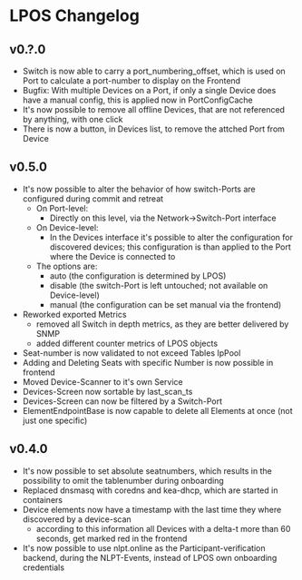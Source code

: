 # LPOS Changelog

## v0.?.0

  * Switch is now able to carry a port_numbering_offset, which is used on Port to calculate a port-number to display on the Frontend
  * Bugfix: With multiple Devices on a Port, if only a single Device does have a manual config, this is applied now in PortConfigCache
  * It's now possible to remove all offline Devices, that are not referenced by anything, with one click
  * There is now a button, in Devices list, to remove the attched Port from Device

## v0.5.0

  * It's now possible to alter the behavior of how switch-Ports are configured during commit and retreat
    * On Port-level:
      * Directly on this level, via the Network->Switch-Port interface
    * On Device-level:
      * In the Devices interface it's possible to alter the configuration for discovered devices; this configuration is than applied to the Port where the Device is connected to
    * The options are:
      * auto (the configuration is determined by LPOS)
      * disable (the switch-Port is left untouched; not available on Device-level)
      * manual (the configuration can be set manual via the frontend)
  * Reworked exported Metrics
    * removed all Switch in depth metrics, as they are better delivered by SNMP
    * added different counter metrics of LPOS objects
  * Seat-number is now validated to not exceed Tables IpPool
  * Adding and Deleting Seats with specific Number is now possible in frontend
  * Moved Device-Scanner to it's own Service
  * Devices-Screen now sortable by last_scan_ts
  * Devices-Screen can now be filtered by a Switch-Port
  * ElementEndpointBase is now capable to delete all Elements at once (not just one specific)

## v0.4.0

  * It's now possible to set absolute seatnumbers, which results in the possibility to omit the tablenumber during onboarding
  * Replaced dnsmasq with coredns and kea-dhcp, which are started in containers
  * Device elements now have a timestamp with the last time they where discovered by a device-scan
    * according to this information all Devices with a delta-t more than 60 seconds, get marked red in the frontend
  * It's now possible to use nlpt.online as the Participant-verification backend, during the NLPT-Events, instead of LPOS own onboarding credentials
